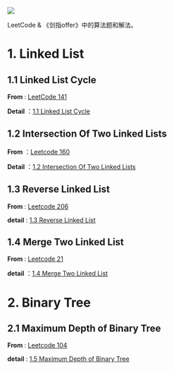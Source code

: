 ![](resource/algorithm_question_solution_header.png)



LeetCode &amp; 《剑指offer》中的算法题和解法。



# 1. Linked List



## 1.1 Linked List Cycle

**From** : [LeetCode 141](https://leetcode.com/problems/linked-list-cycle/description/)

**Detail** ：[1.1 Linked List Cycle](https://github.com/knightsj/awesome-algorithm-question-solution/tree/master/1.1%20Linked%20List%20Cycle)



## 1.2 Intersection Of Two Linked Lists

**From** ：[Leetcode 160](https://leetcode.com/problems/intersection-of-two-linked-lists/description/)

**Detail** ：[1.2 Intersection Of Two Linked Lists](https://github.com/knightsj/awesome-algorithm-question-solution/tree/master/1.2%20Intersection%20Of%20Two%20Linked%20Lists)



## 1.3 Reverse Linked List

**From** : [Leetcode 206](https://leetcode.com/problems/reverse-linked-list/description/)

**detail** : [1.3 Reverse Linked List](https://github.com/knightsj/awesome-algorithm-question-solution/tree/master/1.3%20Reverse%20Linked%20List)





## 1.4 Merge Two Linked List

**From** : [Leetcode 21](https://leetcode.com/problems/merge-two-sorted-lists/description/)

**detail** ：[1.4 Merge Two Linked List](https://github.com/knightsj/awesome-algorithm-question-solution/tree/master/1.4%20Merge%20Two%20Linked%20List)





# 2. Binary Tree



## 2.1 Maximum Depth of Binary Tree

**From** : [Leetcode 104](https://leetcode.com/problems/reverse-linked-list/description/)

**detail** : [1.5 Maximum Depth of Binary Tree](https://github.com/knightsj/awesome-algorithm-question-solution/tree/master/2.1%20Depth%20Of%20Binary%20Tree)





